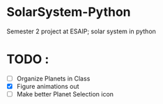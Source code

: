# **SolarSystem-Python**
Semester 2 project at ESAIP; solar system in python

# TODO :
  - [ ] Organize Planets in Class
  - [x] Figure animations out
  - [ ] Make better Planet Selection icon
